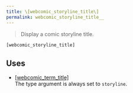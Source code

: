 ```yaml
---
title: \[webcomic_storyline_title\]
permalink: webcomic_storyline_title__
---
```


> Display a comic storyline title.

```php
[webcomic_storyline_title]
```

## Uses
- [[webcomic_term_title]](webcomic_term_title__)  
The type argument is always set to `storyline`.
